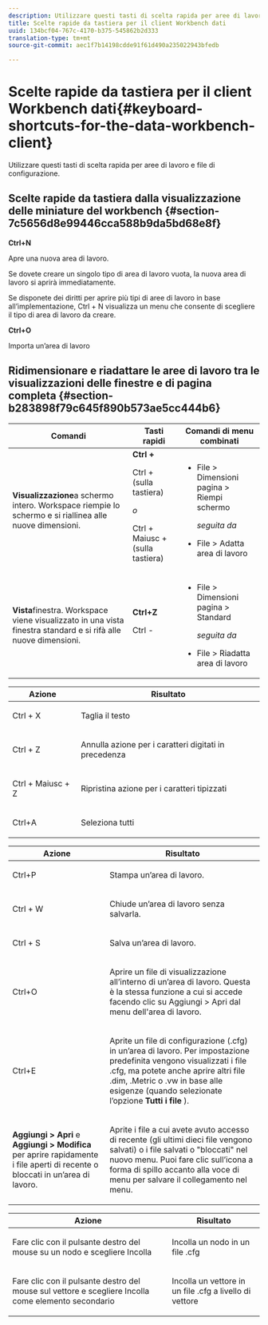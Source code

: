 ```yaml
---
description: Utilizzare questi tasti di scelta rapida per aree di lavoro e file di configurazione.
title: Scelte rapide da tastiera per il client Workbench dati
uuid: 134bcf04-767c-4170-b375-545862b2d333
translation-type: tm+mt
source-git-commit: aec1f7b14198cdde91f61d490a235022943bfedb

---
```



# Scelte rapide da tastiera per il client Workbench dati{#keyboard-shortcuts-for-the-data-workbench-client}

Utilizzare questi tasti di scelta rapida per aree di lavoro e file di configurazione.

## Scelte rapide da tastiera dalla visualizzazione delle miniature del workbench {#section-7c5656d8e99446cca588b9da5bd68e8f}

**Ctrl+N**

Apre una nuova area di lavoro.

Se dovete creare un singolo tipo di area di lavoro vuota, la nuova area di lavoro si aprirà immediatamente.

Se disponete dei diritti per aprire più tipi di aree di lavoro in base all’implementazione, Ctrl + N visualizza un menu che consente di scegliere il tipo di area di lavoro da creare.

**Ctrl+O**

Importa un’area di lavoro

## Ridimensionare e riadattare le aree di lavoro tra le visualizzazioni delle finestre e di pagina completa {#section-b283898f79c645f890b573ae5cc444b6}

<table id="table_A01C514C99F043338D183A6839E03DEA"> 
 <thead> 
  <tr> 
   <th colname="col1" class="entry"> Comandi </th> 
   <th colname="col2" class="entry"> Tasti rapidi </th> 
   <th colname="col3" class="entry"> Comandi di menu combinati </th> 
  </tr>
 </thead>
 <tbody> 
  <tr> 
   <td colname="col1"> <p><b>Visualizzazione</b>a schermo intero. Workspace riempie lo schermo e si riallinea alle nuove dimensioni. </p> </td> 
   <td colname="col2"><b>Ctrl +</b> <p>Ctrl + (sulla tastiera) </p> <p><i>o</i> </p> <p>Ctrl + Maiusc + (sulla tastiera) </p> </td> 
   <td colname="col3"> 
    <ul id="ul_C7C731B894D946D9916F50806F015857"> 
     <li id="li_452B4C119B1A40038A408CFFC53653A9"><span class="uicontrol"> File</span> &gt; <span class="uicontrol"> Dimensioni</span> pagina &gt; <span class="uicontrol"> Riempi schermo</span> <p><i>seguita da</i> </p> </li> 
     <li id="li_DE9B8B31B9F24A6AA68A1D0DB886B501"><span class="uicontrol"> File</span> &gt; <span class="uicontrol"> Adatta area di lavoro</span> </li> 
    </ul> </td> 
  </tr> 
  <tr> 
   <td colname="col1"> <p><b>Vista</b>finestra. Workspace viene visualizzato in una vista finestra standard e si rifà alle nuove dimensioni. </p> </td> 
   <td colname="col2"><b>Ctrl+Z</b> <p>Ctrl - </p> </td> 
   <td colname="col3"> 
    <ul id="ul_3474B9EFD69343C09BC84E485D896C28"> 
     <li id="li_820BAED76FF24A5785E6D89C5C692DD5">File &gt; Dimensioni pagina &gt; Standard <p><i>seguita da</i> </p> </li> 
     <li id="li_337789F282CE4C2C990C67B115782454">File &gt; Riadatta area di lavoro </li> 
    </ul> </td> 
  </tr> 
 </tbody> 
</table>

<!-- <a id="section_0597BF92E1AF4BCF9F1C8CEFFE52649A"></a> -->

<table id="table_B774FDAD85AD443897F0F9BC3EC843C7"> 
 <thead> 
  <tr> 
   <th colname="col1" class="entry"> Azione </th> 
   <th colname="col2" class="entry"> Risultato </th> 
  </tr>
 </thead>
 <tbody> 
  <tr> 
   <td colname="col1"> <p>Ctrl + X </p> </td> 
   <td colname="col2"> <p>Taglia il testo </p> </td> 
  </tr> 
  <tr> 
   <td colname="col1"> <p>Ctrl + Z </p> </td> 
   <td colname="col2"> <p>Annulla azione per i caratteri digitati in precedenza </p> </td> 
  </tr> 
  <tr> 
   <td colname="col1"> <p>Ctrl + Maiusc + Z </p> </td> 
   <td colname="col2"> <p>Ripristina azione per i caratteri tipizzati </p> </td> 
  </tr> 
  <tr> 
   <td colname="col1"> <p>Ctrl+A </p> </td> 
   <td colname="col2"> <p>Seleziona tutti </p> </td> 
  </tr> 
 </tbody> 
</table>

<table id="table_BFCDE46CE5F64AF291A67EC488EF92A1"> 
 <thead> 
  <tr> 
   <th colname="col1" class="entry"> Azione </th> 
   <th colname="col2" class="entry"> Risultato </th> 
  </tr>
 </thead>
 <tbody> 
  <tr> 
   <td colname="col1"> <p>Ctrl+P </p> </td> 
   <td colname="col2"> <p>Stampa un’area di lavoro. </p> </td> 
  </tr> 
  <tr> 
   <td colname="col1"> <p>Ctrl + W </p> </td> 
   <td colname="col2"> <p>Chiude un’area di lavoro senza salvarla. </p> </td> 
  </tr> 
  <tr> 
   <td colname="col1"> <p>Ctrl + S </p> </td> 
   <td colname="col2"> <p>Salva un’area di lavoro. </p> </td> 
  </tr> 
  <tr> 
   <td colname="col1"> <p>Ctrl+O </p> </td> 
   <td colname="col2"> <p>Aprire un file di visualizzazione all’interno di un’area di lavoro. Questa è la stessa funzione a cui si accede facendo clic su Aggiungi &gt; Apri dal menu dell'area di lavoro. </p> </td> 
  </tr> 
  <tr> 
   <td colname="col1"> <p>Ctrl+E </p> </td> 
   <td colname="col2"> <p>Aprite un file di configurazione (.cfg) in un’area di lavoro. Per impostazione predefinita vengono visualizzati i file .cfg, ma potete anche aprire altri file .dim, .Metric o .vw in base alle esigenze (quando selezionate l’opzione <b>Tutti i file</b> ). </p> </td> 
  </tr> 
  <tr> 
   <td colname="col1"> <p><b>Aggiungi &gt; Apri</b> e <b>Aggiungi &gt; Modifica</b> per aprire rapidamente i file aperti di recente o bloccati in un’area di lavoro. </p> </td> 
   <td colname="col2"> <p>Aprite i file a cui avete avuto accesso di recente (gli ultimi dieci file vengono salvati) o i file salvati o "bloccati" nel nuovo menu. Puoi fare clic sull’icona a forma di spillo accanto alla voce di menu per salvare il collegamento nel menu. </p> </td> 
  </tr> 
 </tbody> 
</table>

<table id="table_99414A5999F94A2EAB2BBBA27EE487F5"> 
 <thead> 
  <tr> 
   <th colname="col1" class="entry"> Azione </th> 
   <th colname="col2" class="entry"> Risultato </th> 
  </tr>
 </thead>
 <tbody> 
  <tr> 
   <td colname="col1"> <p>Fare clic con il pulsante destro del mouse su un nodo e scegliere <span class="uicontrol"> Incolla</span> </p> </td> 
   <td colname="col2"> <p>Incolla un nodo in un file <span class="filepath"> .cfg</span> </p> </td> 
  </tr> 
  <tr> 
   <td colname="col1"> <p>Fare clic con il pulsante destro del mouse sul vettore e scegliere <span class="uicontrol"> Incolla come elemento secondario</span> </p> </td> 
   <td colname="col2"> <p>Incolla un vettore in un file <span class="filepath"> .cfg</span> a livello di vettore </p> </td> 
  </tr> 
 </tbody> 
</table>
